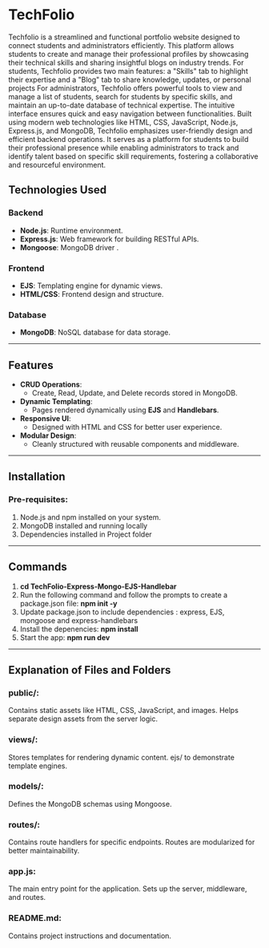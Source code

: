 # TechFolio
Techfolio is a streamlined and functional portfolio website designed to connect students and administrators efficiently. This platform allows students to create and manage their professional profiles by showcasing their technical skills and sharing insightful blogs on industry trends. For students, Techfolio provides two main features: a "Skills" tab to highlight their expertise and a "Blog" tab to share knowledge, updates, or personal projects For administrators, Techfolio offers powerful tools to view and manage a list of students, search for students by specific skills, and maintain an up-to-date database of technical expertise. The intuitive interface ensures quick and easy navigation between functionalities. Built using modern web technologies like HTML, CSS, JavaScript, Node.js, Express.js, and MongoDB, Techfolio emphasizes user-friendly design and efficient backend operations. It serves as a platform for students to build their professional presence while enabling administrators to track and identify talent based on specific skill requirements, fostering a collaborative and resourceful environment.

## Technologies Used  
### Backend  
- **Node.js**: Runtime environment.  
- **Express.js**: Web framework for building RESTful APIs.  
- **Mongoose**: MongoDB driver .  

### Frontend  
- **EJS**: Templating engine for dynamic views.   
- **HTML/CSS**: Frontend design and structure.  

### Database  
- **MongoDB**: NoSQL database for data storage.
- ----------------------------------------------------
## Features  
- **CRUD Operations**:
  - Create, Read, Update, and Delete records stored in MongoDB.
- **Dynamic Templating**:
  - Pages rendered dynamically using **EJS** and **Handlebars**.
- **Responsive UI**:
  - Designed with HTML and CSS for better user experience.
- **Modular Design**:
  - Cleanly structured with reusable components and middleware.
-----------------------------------------------------

## Installation  
### Pre-requisites:
1. Node.js and npm installed on your system.
2. MongoDB installed and running locally
3. Dependencies installed in Project folder

-----------------------------------------------------

## Commands

1. **cd TechFolio-Express-Mongo-EJS-Handlebar**
2. Run the following command and follow the prompts to create a package.json file:
**npm init -y**
3. Update package.json to include dependencies : express, EJS, mongoose and express-handlebars
4. Install the depenencies:
**npm install**
5. Start the app:
**npm run dev**

---------------------------------------------

## Explanation of Files and Folders
### public/:

Contains static assets like HTML, CSS, JavaScript, and images.
Helps separate design assets from the server logic.

### views/:

Stores templates for rendering dynamic content.
ejs/ to demonstrate template engines.

### models/:

Defines the MongoDB schemas using Mongoose.

### routes/:

Contains route handlers for specific endpoints.
Routes are modularized for better maintainability.

### app.js:

The main entry point for the application.
Sets up the server, middleware, and routes.

### README.md:

Contains project instructions and documentation.
